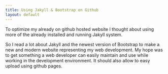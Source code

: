 ```yaml
---
title: Using Jakyll & Bootstrap on Github
layout: default
---
```

To optimize my already on github hosted website I thought about using more of
the already installed and running Jakyll system.

So I read a lot about Jakyll and the newest version of Bootstrap to make a new
and modern website representing my web development. My hope was to get something
a web developer can easily maintain and use while working in the development
environment. It should also allow to easy upload using github pages.


